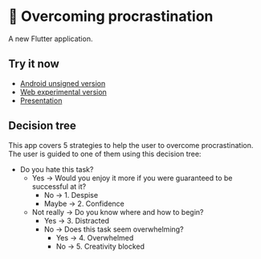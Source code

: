 # 🚀 Overcoming procrastination

A new Flutter application.

## Try it now
- [Android unsigned version](https://github.com/LyMc/do-it/releases/download/0.1.0/app-release.apk)
- [Web experimental version](https://do-it-demo.netlify.app/)
- [Presentation](https://github.com/LyMc/do-it/tree/main/presentation)

## Decision tree
This app covers 5 strategies to help the user to overcome procrastination. The user is guided to one of them using this decision tree:
- Do you hate this task?
    - Yes → Would you enjoy it more if you were guaranteed to be successful at it?
        - No → 1. Despise
        - Maybe → 2. Confidence
    - Not really → Do you know where and how to begin?
        - Yes → 3. Distracted
        - No → Does this task seem overwhelming?
            - Yes → 4. Overwhelmed
            - No → 5. Creativity blocked